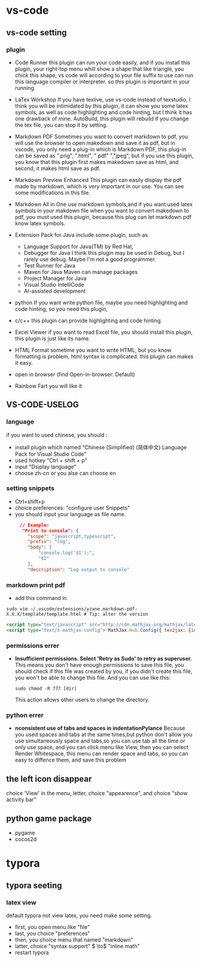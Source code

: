 # vs-code #
## vs-code setting ##
### plugin ### 

- Code Runner
  this plugin can run your code easily, and if you install this plugin, your right-top menu whill show a shape that like triangle, you chick this shape, vs code will according to your file suffix to use can run this language compiler or interpreter. so this plugin is important in your running.
- LaTex Workshop
  If you have texlive, use vs-code instead of texstudio, I think you will be intimidated by this plugin, it can show you some latex symbols, as well as code highlighting and code hinting, but I think it has one drawback of mine. AutoBuild, this plugin will rebuild if you change the tex file, you can stop it by setting.
- Markdown PDF
  Sometimes you want to convert markdown to pdf, you will use the browser to open makedown and save it as pdf, but in vscode, you only need a plug-in which is Markdown PDF, this plug-in can be saved as ".png", ".html", " pdf" ","jpeg", but if you use this plugin, you know that this plugin first makes makedown save as html, and second, it makes html save as pdf.
- Markdown Preview Enhanced
  This plugin can easily display the pdf made by markdown, which is very important in our use. You can see some modifications in this file.
- Markdown All in One
  use markdown symbols,and if you want used latex symbols in your makdown file when you want to convert makedown to pdf, you must used this plugin, because this plug can let markdown pdf know latex symbols. 
- Extension Pack for Java
  include some plugin, such as
  - Language Support for Java(TM) by Red Hat,
  - Debugger for Java
    I think this plugin may be used in Debug, but I rarely use debug. Maybe I'm not a good programmer.
  - Test Runner for Java
  - Maven for Java
    Maven can manage packages
  - Project Manager for Java
  - Visual Studio IntelliCode
  - AI-assisted development
- python
  If you want write python file, maybe you need highlighting and code hinting, so you need this plugin,
- c/c++
  this plugin can provide highlighting and code hinting.
- Excel Viewer
  if you want to read Excel file, you should install this plugin, this plugin is just like its name.
- HTML Format
  sometime you want to write HTML, but you know formatting is problem, html syntax is complicated. this plugin can makes it easy.
- open in browser (find Open-in-browser: Default)

- Rainbow Fart
  you will like it

## VS-CODE-USELOG ##
###  language ###
if you want to used chinese, you should :
- install plugin which named "Chinese (Simplified) (简体中文) Language Pack for Visual Studio Code"
- used hotkey "Ctrl + shift + p"
- input "Dsiplay language"
- choose zh-cn or you alse can choose en

### setting snippets ###

* Ctrl+shift+p
* choice preferences: "configure user Snippets"
* you should input your language as file name.
  
```json
	 // Example:
	  "Print to console": {
	 	"scope": "javascript,typescript",
	 	"prefix": "log",
	 	"body": [
	 		"console.log('$1');",
	 		"$2"
	 	],
	 	"description": "Log output to console"
```

### markdown print pdf
- add this command in 
```shell
sudo vim ~/.vscode/extensions/yzane.markdown-pdf-X.X.X/template/template.html # Tip: alter the version
```
```html
<script type="text/javascript" src="http://cdn.mathjax.org/mathjax/latest/MathJax.js?config=TeX-AMS-MML_HTMLorMML"></script>
<script type="text/x-mathjax-config"> MathJax.Hub.Config({ tex2jax: {inlineMath: [['$', '$']]}, messageStyle: "none" });</script>
```

### permissions errer ###
- **Insufficient permissions. Select 'Retry as Sudo' to retry as superuser.**
  This means you don't have enough permissions to save this file, you should check if this file was created by you, if you didn't create this file, you won't be able to change this file. And you can use like this:
  
  ```shell
  sudo chmod -R 777 [dir]
  ```
  This action allows other users to change the directory.

### python errer ###

- **nconsistent use of tabs and spaces in indentationPylance**
  Because you used spaces and tabs at the same times,but python don't allow you use simultaneously space and tabs,so you can use tab all the time or only use space, and you can click menu like View, then you can select Render Whitespace, this menu can render space and tabs, so you can easy to diffence them, and save this problem

## the left icon disappear ##
choice 'View' in the menu, letter, choice "appearence", and choice "show activity bar"

## python game package ##
- pygame
- cocos2d

# typora #

## typora seeting ##

### latex view ###

default typora not view latex, you need make some setting.

- first, you open menu like "file"
- last, you choice "preferences"
- then,  you choice menu that named "markdown"
- latter, choice "syntax support" $ \to$ "inline math"
- restart typora
